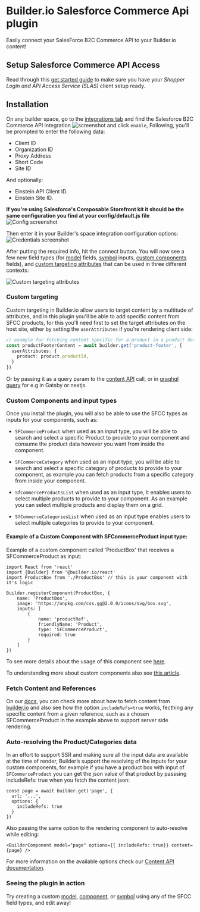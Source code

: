 # Builder.io Salesforce Commerce Api plugin

Easily connect your SalesForce B2C Commerce API to your Builder.io content!

## Setup Salesforce Commerce API Access
Read through this [get started guide](https://developer.salesforce.com/docs/commerce/pwa-kit-managed-runtime/guide/setting-up-api-access.html) to make sure you have your *Shopper Login and API Access Service (SLAS)* client setup ready.


## Installation

On any builder space, go to the [integrations tab](https://builder.io/app/integrations) and find the Salesforce B2C Commerce API integration
![screenshot](https://cdn.builder.io/api/v1/image/assets%2FYJIGb4i01jvw0SRdL5Bt%2F395a09d16129469d862851d23a56522c) and click `enable`,
Following, you'll be prompted to enter the following data:
* Client ID
* Organization ID
* Proxy Address
* Short Code
* Site ID

And optionally:
* Einstein API Client ID.
* Einstein Site ID.


**If you're using Salesforce's Composable Storefront kit it should be the same configuration you find at your config/default.js file**
![Config screenshot](https://cdn.builder.io/api/v1/image/assets%2F1fa6810c36c54e87bfe1a6cc0f0be906%2Fa1e74597f82e46d390fd0b328c19bf78)

Then enter it in your Builder's space integration configuration options:
![Credentials screenshot](https://cdn.builder.io/api/v1/image/assets%2Fd1ed12c3338144da8dd6b63b35d14c30%2F92cfc4b9885d41eaa4d5c23b00ebeace)


After putting the required info, hit the connect button. You will now see a few new field types (for [model](https://builder.io/c/docs/guides/getting-started-with-models) fields, [symbol](https://builder.io/c/docs/guides/symbols) inputs, [custom components](https://builder.io/c/docs/custom-react-components) fields), and [custom targeting attributes](https://www.builder.io/c/docs/guides/targeting-and-scheduling#custom-targeting) that can be used in three different contexts:



![Custom targeting attributes](https://cdn.builder.io/api/v1/image/assets%2Fd1ed12c3338144da8dd6b63b35d14c30%2F761dc7267e3b45198c460dfe6b0cec8e)

### Custom targeting

Custom targeting in Builder.io allow users to target content by a multitude of attributes, and in this plugin you'll be able to add specific content from SFCC products, for this you'll need first to set the target attributes on the host site, either by setting the `userAttributes` if you're rendering client side:

```ts
// example for fetching content specific for a product in a product details page
const productFooterContent = await builder.get('product-footer', {
  userAttributes: {
    product: product.productId,
  }
})
```

Or by passing it as a query param to the [content API](https://www.builder.io/c/docs/query-api#:~:text=userAttributes) call, or in [graqhql query](https://www.builder.io/c/docs/graphql-api#:~:text=with%20targeting) for e.g in Gatsby or nextjs.


### Custom Components and input types
Once you install the plugin, you will also be able to use the SFCC types as inputs for your components, such as:

- `SFCommerceProduct` when used as an input type, you will be able to search and select a specific Product to provide to your component and consume the product data however you want from inside the component.

- `SFCommerceCategory` when used as an input type, you will be able to search and select a specific category of products to provide to your component, as example you can fetch products from a specific category from inside your component.

- `SfCommerceProductsList` when used as an input type, it enables users to select multiple products to provide to your component. As an example you can select multiple products and display them on a grid.

- `SfCommerceCategoriesList` when used as an input type enables users to select multiple categories to provide to your component.

#### Example of a Custom Component with SFCommerceProduct input type:

Example of a custom component called 'ProductBox' that receives a SFCommerceProduct as input:

```JSX
import React from 'react'
import {Builder} from '@builder.io/react'
import ProductBox from './ProductBox' // this is your component with it's logic

Builder.registerComponent(ProductBox, {
    name: 'ProductBox',
    image: 'https://unpkg.com/css.gg@2.0.0/icons/svg/box.svg',
    inputs: [
        {
            name: 'productRef',
            friendlyName: 'Product',
            type: 'SFCommerceProduct',
            required: true
        }
    ]
})
```
To see more details about the usage of this component see [here](https://github.com/BuilderIO/sfcc-composable-storefront-starter/tree/main/app/components/blocks/product-box).

To understanding more about custom components also see [this article](https://www.builder.io/c/docs/custom-components-setup).

### Fetch Content and References

On our [docs](https://www.builder.io/c/docs/query-api), you can check more about how to fetch content from [builder.io](https://builder.io) and also see how the option ```includeRefs=true``` works, fecthing any specific content from a given reference, such as a chosen SFCommerceProduct in the example above to support server side rendering.


### Auto-resolving the Product/Categories data
In an effort to support SSR and making sure all the input data are available at the time of render, Builder’s support the resolving of the inputs for your custom components, for example if you have a product box with input of ```SFCommerceProduct``` you can get the json value of that product by passsing includeRefs: true when you fetch the content json:
```JSX
const page = await builder.get('page', {
  url: '...',
  options: {
    includeRefs: true
  }
})
```
Also passing the same option to the rendering component to auto-resolve while editing:

```JSX
<BuilderComponent model="page" options={{ includeRefs: true}} content={page} />
```

For more information on the available options check our [Content API documentation](https://www.builder.io/c/docs/query-api).


### Seeing the plugin in action

Try creating a custom [model](https://builder.io/c/docs/guides/getting-started-with-models), [component](https://builder.io/c/docs/custom-react-components), or [symbol](https://builder.io/c/docs/guides/symbols) using any of the SFCC field types, and edit away!



